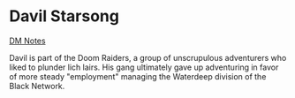 # Davil Starsong

[DM Notes](../campaign/PCs/Declan%20Truefire/DM%20Notes.md)

Davil is part of the Doom Raiders, a group of unscrupulous adventurers who liked to plunder lich lairs. His gang ultimately gave up adventuring in favor of more steady "employment" managing the Waterdeep division of the Black Network.